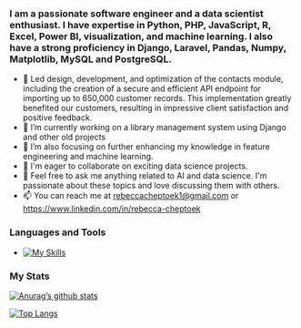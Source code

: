 ### I am a passionate software engineer and a data scientist enthusiast. I have expertise in Python, PHP, JavaScript, R, Excel, Power BI, visualization, and machine learning. I also have a strong proficiency in Django, Laravel, Pandas, Numpy, Matplotlib, MySQL and PostgreSQL. 

<!--
**Rebeccacheptoek/Rebeccacheptoek** is a ✨ _special_ ✨ repository because its `README.md` (this file) appears on your GitHub profile.

Here are some ideas to get you started: 
-->
- 🔭 Led design, development, and optimization of the contacts module, including the creation of a secure and efficient API endpoint for importing up to 650,000 customer records. This implementation greatly benefited our customers, resulting in impressive client satisfaction and positive feedback.
- 🔭 I’m currently working on a library management system using Django and other old projects
- 🌱 I’m also focusing on further enhancing my knowledge in feature engineering and machine learning. 
- 👯  I'm eager to collaborate on exciting data science projects. 
- 💬 Feel free to ask me anything related to AI and data science. I'm passionate about these topics and love discussing them with others.
- 📫 You can reach me at rebeccacheptoek1@gmail.com or https://www.linkedin.com/in/rebecca-cheptoek
### Languages and Tools
- [![My Skills](https://skillicons.dev/icons?i=js,html,css,figma,git,mysql,python,r,php)](https://skillicons.dev)
### My Stats
[![Anurag’s github stats](https://github-readme-stats.vercel.app/api?username=Rebeccacheptoek)](https://github.com/Rebeccacheptoek)

[![Top Langs](https://github-readme-stats.vercel.app/api/top-langs/?username=Rebeccacheptoek&layout=compact)](https://github.com/Rebeccacheptoek)
